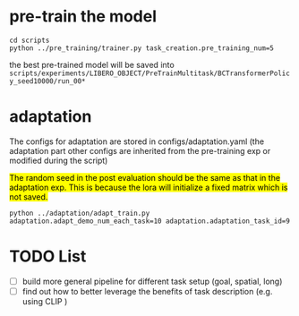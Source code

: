 # pre-train the model

```
cd scripts
python ../pre_training/trainer.py task_creation.pre_training_num=5
```

the best pre-trained model will be saved
into `scripts/experiments/LIBERO_OBJECT/PreTrainMultitask/BCTransformerPolicy_seed10000/run_00*`

# adaptation

The configs for adaptation are stored in configs/adaptation.yaml (the adaptation part other configs are inherited from
the pre-training exp or modified during the script)

<mark>The random seed in the post evaluation should be the same as that in the adaptation exp. This is because the lora
will initialize a fixed matrix which is not saved.</mark>

`python ../adaptation/adapt_train.py adaptation.adapt_demo_num_each_task=10 adaptation.adaptation_task_id=9`

# TODO List

- [ ] build more general pipeline for different task setup (goal, spatial, long)
- [ ] find out how to better leverage the benefits of task description (e.g. using CLIP )
